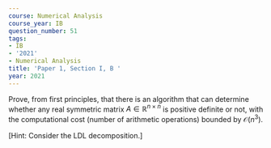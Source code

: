 ```yaml
---
course: Numerical Analysis
course_year: IB
question_number: 51
tags:
- IB
- '2021'
- Numerical Analysis
title: 'Paper 1, Section I, B '
year: 2021
---
```




Prove, from first principles, that there is an algorithm that can determine whether any real symmetric matrix $A \in \mathbb{R}^{n \times n}$ is positive definite or not, with the computational cost (number of arithmetic operations) bounded by $\mathcal{O}\left(n^{3}\right)$.

[Hint: Consider the LDL decomposition.]
